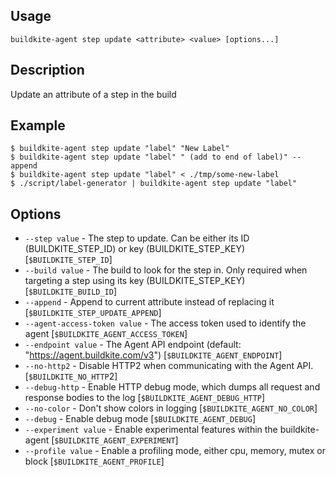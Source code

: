 ## Usage

`buildkite-agent step update <attribute> <value> [options...]`

## Description

Update an attribute of a step in the build

## Example

    $ buildkite-agent step update "label" "New Label"
    $ buildkite-agent step update "label" " (add to end of label)" --append
    $ buildkite-agent step update "label" < ./tmp/some-new-label
    $ ./script/label-generator | buildkite-agent step update "label"

## Options

* `--step value` - The step to update. Can be either its ID (BUILDKITE_STEP_ID) or key (BUILDKITE_STEP_KEY) [`$BUILDKITE_STEP_ID`]
* `--build value` - The build to look for the step in. Only required when targeting a step using its key (BUILDKITE_STEP_KEY) [`$BUILDKITE_BUILD_ID`]
* `--append` - Append to current attribute instead of replacing it [`$BUILDKITE_STEP_UPDATE_APPEND`]
* `--agent-access-token value` - The access token used to identify the agent [`$BUILDKITE_AGENT_ACCESS_TOKEN`]
* `--endpoint value` - The Agent API endpoint (default: "https://agent.buildkite.com/v3") [`$BUILDKITE_AGENT_ENDPOINT`]
* `--no-http2` - Disable HTTP2 when communicating with the Agent API. [`$BUILDKITE_NO_HTTP`2]
* `--debug-http` - Enable HTTP debug mode, which dumps all request and response bodies to the log [`$BUILDKITE_AGENT_DEBUG_HTTP`]
* `--no-color` - Don't show colors in logging [`$BUILDKITE_AGENT_NO_COLOR`]
* `--debug` - Enable debug mode [`$BUILDKITE_AGENT_DEBUG`]
* `--experiment value` - Enable experimental features within the buildkite-agent [`$BUILDKITE_AGENT_EXPERIMENT`]
* `--profile value` - Enable a profiling mode, either cpu, memory, mutex or block [`$BUILDKITE_AGENT_PROFILE`]

